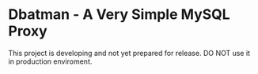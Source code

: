Dbatman - A Very Simple MySQL Proxy
==============


This project is developing and not yet prepared for release. DO NOT use it in production enviroment.
